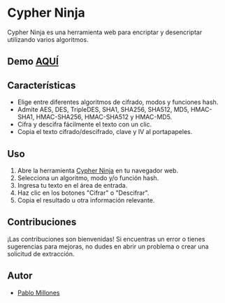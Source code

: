 # Cypher Ninja

Cypher Ninja es una herramienta web para encriptar y desencriptar utilizando varios algoritmos.

## Demo [AQUÍ](https://pablo-millones.github.io/Cipher-Ninja/)

## Características

- Elige entre diferentes algoritmos de cifrado, modos y funciones hash.
- Admite AES, DES, TripleDES, SHA1, SHA256, SHA512, MD5, HMAC-SHA1, HMAC-SHA256, HMAC-SHA512 y HMAC-MD5.
- Cifra y descifra fácilmente el texto con un clic.
- Copia el texto cifrado/descifrado, clave y IV al portapapeles.

## Uso

1. Abre la herramienta [Cypher Ninja](https://pablo-millones.github.io/Cipher-Ninja/) en tu navegador web.
2. Selecciona un algoritmo, modo y/o función hash.
3. Ingresa tu texto en el área de entrada.
4. Haz clic en los botones "Cifrar" o "Descifrar".
5. Copia el resultado u otra información relevante.

## Contribuciones

¡Las contribuciones son bienvenidas! Si encuentras un error o tienes sugerencias para mejoras, no dudes en abrir un problema o crear una solicitud de extracción.

## Autor

- [Pablo Millones](https://github.com/Pablo-Millones)

